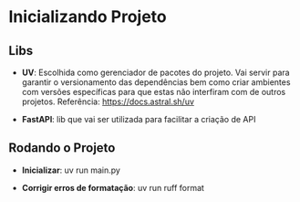 # Inicializando Projeto

## Libs

- **UV**: Escolhida como gerenciador de pacotes do projeto. Vai servir para garantir o versionamento das dependências bem como criar ambientes com versões específicas para que estas não interfiram com de outros projetos. Referência: https://docs.astral.sh/uv 

- **FastAPI**: lib que vai ser utilizada para facilitar a criação de API 

## Rodando o Projeto

- **Inicializar**: uv run main.py

- **Corrigir erros de formatação**: uv run ruff format